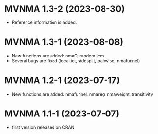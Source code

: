 # MVNMA 1.3-2 (2023-08-30)

- Reference information is added.

# MVNMA 1.3-1 (2023-08-08)

- New functions are added: nmaQ, random.icm
- Several bugs are fixed (local.ict, sidesplit, pairwise, nmafunnel)

# MVNMA 1.2-1 (2023-07-17)

- New functions are added: nmafunnel, nmareg, nmaweight, transitivity

# MVNMA 1.1-1 (2023-07-07)

- first version released on CRAN

